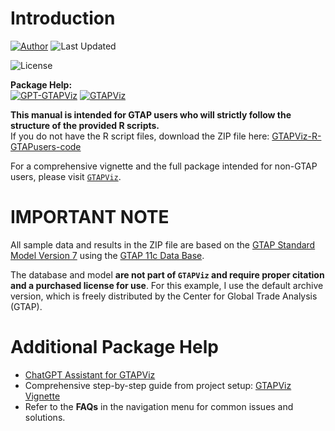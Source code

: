 # Introduction
[![Author](https://img.shields.io/badge/Pattawee.P-blue?label=Author)](https://bodysbobb.github.io/) ![Last Updated](https://img.shields.io/github/last-commit/Bodysbobb/GTAPViz?label=Last%20Updated&color=blue)

![License](https://img.shields.io/github/license/Bodysbobb/GTAPViz-R-GTAPuser)

**Package Help:**  
[![GPT-GTAPViz](https://img.shields.io/badge/GPT--GTAPViz-74aa9c?style=flat-square&logo=openai&logoColor=white)](https://chatgpt.com/g/g-67f87a78396c81919aa2a0676c40e8b3-gtapviz-r/)
[![GTAPViz](https://img.shields.io/badge/GTAPViz-276DC3?style=flat-square&logo=r&logoColor=white)](https://bodysbobb.github.io/GTAPViz/)

**This manual is intended for GTAP users who will strictly follow the structure of the provided R scripts.**  
If you do not have the R script files, download the ZIP file here: [GTAPViz-R-GTAPusers-code](https://github.com/Bodysbobb/GTAPViz-R-GTAPuser/blob/main/GTAPViz-GTAPusers.zip)


For a comprehensive vignette and the full package intended for non-GTAP users, please visit [`GTAPViz`](https://bodysbobb.github.io/GTAPViz/).

# IMPORTANT NOTE

All sample data and results in the ZIP file are based on the [GTAP Standard Model Version 7](https://www.gtap.agecon.purdue.edu/models/current.asp/) using the [GTAP 11c Data Base](https://www.gtap.agecon.purdue.edu/databases/default.asp/).

The database and model **are not part of `GTAPViz` and require proper citation and a purchased license for use**. For this example, I use the default archive version, which is freely distributed by the Center for Global Trade Analysis (GTAP).

# Additional Package Help

- [ChatGPT Assistant for GTAPViz](https://chatgpt.com/g/g-67f87a78396c81919aa2a0676c40e8b3-gtapviz-r/)
- Comprehensive step-by-step guide from project setup: [GTAPViz Vignette](file:///D:/GitHub/GTAPViz/docs/index.html)
- Refer to the **FAQs** in the navigation menu for common issues and solutions.
